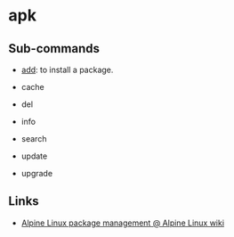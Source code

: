 # apk

## Sub-commands

- [add](./add/): to install a package.

- cache

- del

- info

- search

- update

- upgrade


## Links

- [Alpine Linux package management @ Alpine Linux wiki](https://wiki.alpinelinux.org/wiki/Alpine_Linux_package_management)
